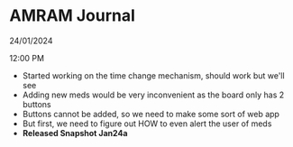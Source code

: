 # AMRAM Journal

24/01/2024

12:00 PM
* Started working on the time change mechanism, should work but we'll see
* Adding new meds would be very inconvenient as the board only has 2 buttons
* Buttons cannot be added, so we need to make some sort of web app
* But first, we need to figure out HOW to even alert the user of meds
* **Released Snapshot Jan24a**